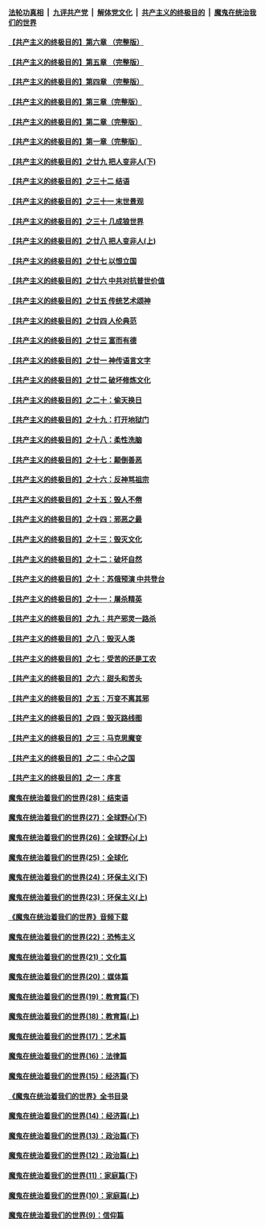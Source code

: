 ####  [法轮功真相](../../../../basic/blob/master/README.md?t=07051802) &nbsp;|&nbsp; [九评共产党](../../../../9ping.md/blob/master/README.md?t=07051802) &nbsp;|&nbsp; [解体党文化](../../../../jtdwh.md/blob/master/README.md?t=07051802)  &nbsp;|&nbsp; [共产主义的终极目的](../../../../gczydzjmd.md/blob/master/README.md?t=07051802) &nbsp;|&nbsp; [魔鬼在统治我们的世界](../../../../mgztzwmdsj.md/blob/master/README.md?t=07051802) 

#### [【共产主义的终极目的】第六章 （完整版）](../pages/nsc422/n11428913.md?t=07051802) 

#### [【共产主义的终极目的】第五章 （完整版）](../pages/nsc422/n11428912.md?t=07051802) 

#### [【共产主义的终极目的】第四章 （完整版）](../pages/nsc422/n11428907.md?t=07051802) 

#### [【共产主义的终极目的】第三章（完整版）](../pages/nsc422/n11428848.md?t=07051802) 

#### [【共产主义的终极目的】第二章（完整版）](../pages/nsc422/n11428831.md?t=07051802) 

#### [【共产主义的终极目的】第一章（完整版）](../pages/nsc422/n11417651.md?t=07051802) 

#### [【共产主义的终极目的】之廿九 把人变非人(下)](../pages/nsc422/n11344140.md?t=07051802) 

#### [【共产主义的终极目的】之三十二 结语](../pages/nsc422/n11360535.md?t=07051802) 

#### [【共产主义的终极目的】之三十一 末世景观](../pages/nsc422/n11351129.md?t=07051802) 

#### [【共产主义的终极目的】之三十 几成狼世界](../pages/nsc422/n11348280.md?t=07051802) 

#### [【共产主义的终极目的】之廿八 把人变非人(上)](../pages/nsc422/n11340492.md?t=07051802) 

#### [【共产主义的终极目的】之廿七 以恨立国](../pages/nsc422/n11336944.md?t=07051802) 

#### [【共产主义的终极目的】之廿六 中共对抗普世价值](../pages/nsc422/n11324785.md?t=07051802) 

#### [【共产主义的终极目的】之廿五 传统艺术颂神](../pages/nsc422/n11296396.md?t=07051802) 

#### [【共产主义的终极目的】之廿四 人伦典范](../pages/nsc422/n11296397.md?t=07051802) 

#### [【共产主义的终极目的】之廿三 富而有德](../pages/nsc422/n11283598.md?t=07051802) 

#### [【共产主义的终极目的】之廿一 神传语言文字](../pages/nsc422/n11263265.md?t=07051802) 

#### [【共产主义的终极目的】之廿二 破坏修炼文化](../pages/nsc422/n11245728.md?t=07051802) 

#### [【共产主义的终极目的】之二十：偷天换日](../pages/nsc422/n11238846.md?t=07051802) 

#### [【共产主义的终极目的】之十九：打开地狱门](../pages/nsc422/n11206376.md?t=07051802) 

#### [【共产主义的终极目的】之十八：柔性洗脑](../pages/nsc422/n11199994.md?t=07051802) 

#### [【共产主义的终极目的】之十七：颠倒善恶](../pages/nsc422/n11179782.md?t=07051802) 

#### [【共产主义的终极目的】之十六：反神骂祖宗](../pages/nsc422/n11166798.md?t=07051802) 

#### [【共产主义的终极目的】之十五：毁人不倦](../pages/nsc422/n11166792.md?t=07051802) 

#### [【共产主义的终极目的】之十四：邪恶之最](../pages/nsc422/n11150249.md?t=07051802) 

#### [【共产主义的终极目的】之十三：毁灭文化](../pages/nsc422/n11135227.md?t=07051802) 

#### [【共产主义的终极目的】之十二：破坏自然](../pages/nsc422/n11135214.md?t=07051802) 

#### [【共产主义的终极目的】之十：苏俄预演 中共登台](../pages/nsc422/n11118424.md?t=07051802) 

#### [【共产主义的终极目的】之十一：屠杀精英](../pages/nsc422/n11118442.md?t=07051802) 

#### [【共产主义的终极目的】之九：共产邪灵一路杀](../pages/nsc422/n11114139.md?t=07051802) 

#### [【共产主义的终极目的】之八：毁灭人类](../pages/nsc422/n11108503.md?t=07051802) 

#### [【共产主义的终极目的】之七：受苦的还是工农](../pages/nsc422/n11101809.md?t=07051802) 

#### [【共产主义的终极目的】之六：甜头和苦头](../pages/nsc422/n11096971.md?t=07051802) 

#### [【共产主义的终极目的】之五：万变不离其邪](../pages/nsc422/n11091285.md?t=07051802) 

#### [【共产主义的终极目的】之四：毁灭路线图](../pages/nsc422/n11086284.md?t=07051802) 

#### [【共产主义的终极目的】之三：马克思魔变](../pages/nsc422/n11061941.md?t=07051802) 

#### [【共产主义的终极目的】之二：中心之国](../pages/nsc422/n11047728.md?t=07051802) 

#### [【共产主义的终极目的】之一：序言](../pages/nsc422/n11086077.md?t=07051802) 

#### [魔鬼在统治着我们的世界(28)：结束语](../pages/nsc422/n10936246.md?t=07051802) 

#### [魔鬼在统治着我们的世界(27)：全球野心(下)](../pages/nsc422/n10928319.md?t=07051802) 

#### [魔鬼在统治着我们的世界(26)：全球野心(上)](../pages/nsc422/n10900318.md?t=07051802) 

#### [魔鬼在统治着我们的世界(25)：全球化](../pages/nsc422/n10788205.md?t=07051802) 

#### [魔鬼在统治着我们的世界(24)：环保主义(下)](../pages/nsc422/n10695307.md?t=07051802) 

#### [魔鬼在统治着我们的世界(23)：环保主义(上)](../pages/nsc422/n10688613.md?t=07051802) 

#### [《魔鬼在统治着我们的世界》音频下载](../pages/nsc422/n10635553.md?t=07051802) 

#### [魔鬼在统治着我们的世界(22)：恐怖主义](../pages/nsc422/n10614727.md?t=07051802) 

#### [魔鬼在统治着我们的世界(21)：文化篇](../pages/nsc422/n10597706.md?t=07051802) 

#### [魔鬼在统治着我们的世界(20)：媒体篇](../pages/nsc422/n10586579.md?t=07051802) 

#### [魔鬼在统治着我们的世界(19)：教育篇(下)](../pages/nsc422/n10564808.md?t=07051802) 

#### [魔鬼在统治着我们的世界(18)：教育篇(上)](../pages/nsc422/n10526970.md?t=07051802) 

#### [魔鬼在统治着我们的世界(17)：艺术篇](../pages/nsc422/n10499093.md?t=07051802) 

#### [魔鬼在统治着我们的世界(16)：法律篇](../pages/nsc422/n10485969.md?t=07051802) 

#### [魔鬼在统治着我们的世界(15)：经济篇(下)](../pages/nsc422/n10469975.md?t=07051802) 

#### [《魔鬼在统治着我们的世界》全书目录](../pages/nsc422/n10464261.md?t=07051802) 

#### [魔鬼在统治着我们的世界(14)：经济篇(上)](../pages/nsc422/n10457370.md?t=07051802) 

#### [魔鬼在统治着我们的世界(13)：政治篇(下)](../pages/nsc422/n10448270.md?t=07051802) 

#### [魔鬼在统治着我们的世界(12)：政治篇(上)](../pages/nsc422/n10444576.md?t=07051802) 

#### [魔鬼在统治着我们的世界(11)：家庭篇(下)](../pages/nsc422/n10440961.md?t=07051802) 

#### [魔鬼在统治着我们的世界(10)：家庭篇(上)](../pages/nsc422/n10435448.md?t=07051802) 

#### [魔鬼在统治着我们的世界(9)：信仰篇](../pages/nsc422/n10432159.md?t=07051802) 

